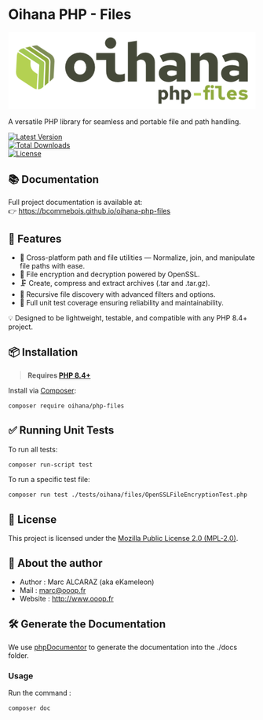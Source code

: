 # Oihana PHP - Files

![Oihana PHP Files](https://raw.githubusercontent.com/BcommeBois/oihana-php-files/main/.phpdoc/template/assets/images/oihana-php-files-logo-inline-512x160.png)

A versatile PHP library for seamless and portable file and path handling.

[![Latest Version](https://img.shields.io/packagist/v/oihana/php-files.svg?style=flat-square)](https://packagist.org/packages/oihana/php-files)  
[![Total Downloads](https://img.shields.io/packagist/dt/oihana/php-files.svg?style=flat-square)](https://packagist.org/packages/oihana/php-files)  
[![License](https://img.shields.io/packagist/l/oihana/php-files.svg?style=flat-square)](LICENSE)

## 📚 Documentation

Full project documentation is available at:  
👉 https://bcommebois.github.io/oihana-php-files

## 🚀 Features

- 📁 Cross-platform path and file utilities — Normalize, join, and manipulate file paths with ease.
- 🔐 File encryption and decryption powered by OpenSSL.
- 🗜️ Create, compress and extract archives (.tar and .tar.gz).
- 📂 Recursive file discovery with advanced filters and options.
- 🧪 Full unit test coverage ensuring reliability and maintainability.

💡 Designed to be lightweight, testable, and compatible with any PHP 8.4+ project.

## 📦 Installation

> **Requires [PHP 8.4+](https://php.net/releases/)**  

Install via [Composer](https://getcomposer.org):
```bash
composer require oihana/php-files
```

## ✅ Running Unit Tests

To run all tests:
```bash
composer run-script test
```

To run a specific test file:
```bash
composer run test ./tests/oihana/files/OpenSSLFileEncryptionTest.php
```

## 🧾 License

This project is licensed under the [Mozilla Public License 2.0 (MPL-2.0)](https://www.mozilla.org/en-US/MPL/2.0/).

## 👤 About the author

* Author : Marc ALCARAZ (aka eKameleon)
* Mail : marc@ooop.fr
* Website : http://www.ooop.fr

## 🛠️ Generate the Documentation

We use [phpDocumentor](https://phpdoc.org/) to generate the documentation into the ./docs folder.

### Usage
Run the command : 
```bash
composer doc
```

